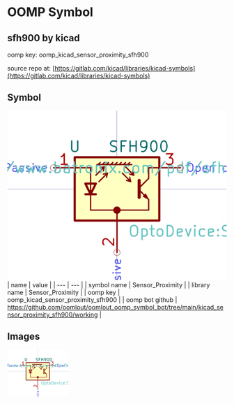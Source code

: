 # OOMP Symbol  
## sfh900  by kicad  
  
oomp key: oomp_kicad_sensor_proximity_sfh900  
  
source repo at: [https://gitlab.com/kicad/libraries/kicad-symbols](https://gitlab.com/kicad/libraries/kicad-symbols)  
## Symbol  
  
[![working.png](working_600.png)](working.png)  
| name | value | 
| --- | --- | 
| symbol name | Sensor_Proximity | 
| library name | Sensor_Proximity | 
| oomp key | oomp_kicad_sensor_proximity_sfh900 | 
| oomp bot github | https://github.com/oomlout/oomlout_oomp_symbol_bot/tree/main/kicad_sensor_proximity_sfh900/working | 
## Images  
  
[![working.png](working_140.png)](working.png)  
